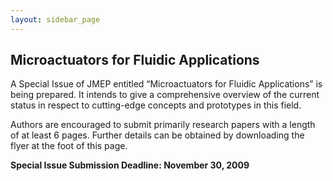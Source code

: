 ```yaml
---
layout: sidebar_page
---
```


## Microactuators for Fluidic Applications

A Special Issue of JMEP entitled “Microactuators for
Fluidic Applications” is being prepared. It intends to give a comprehensive overview of the current status in respect to cutting-edge concepts and prototypes in this field.
<!--break-->
Authors are encouraged to submit primarily research papers with a length of at least 6 pages. Further details can be obtained by downloading the flyer at the foot of this page.  

**Special Issue Submission Deadline: November 30, 2009**